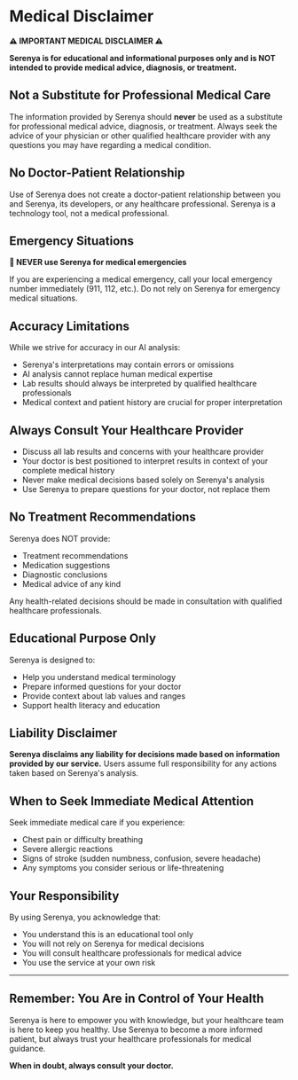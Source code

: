 # Medical Disclaimer

**⚠️ IMPORTANT MEDICAL DISCLAIMER ⚠️**

**Serenya is for educational and informational purposes only and is NOT intended to provide medical advice, diagnosis, or treatment.**

## Not a Substitute for Professional Medical Care

The information provided by Serenya should **never** be used as a substitute for professional medical advice, diagnosis, or treatment. Always seek the advice of your physician or other qualified healthcare provider with any questions you may have regarding a medical condition.

## No Doctor-Patient Relationship

Use of Serenya does not create a doctor-patient relationship between you and Serenya, its developers, or any healthcare professional. Serenya is a technology tool, not a medical professional.

## Emergency Situations

**🚨 NEVER use Serenya for medical emergencies**

If you are experiencing a medical emergency, call your local emergency number immediately (911, 112, etc.). Do not rely on Serenya for emergency medical situations.

## Accuracy Limitations

While we strive for accuracy in our AI analysis:
- Serenya's interpretations may contain errors or omissions
- AI analysis cannot replace human medical expertise
- Lab results should always be interpreted by qualified healthcare professionals
- Medical context and patient history are crucial for proper interpretation

## Always Consult Your Healthcare Provider

- Discuss all lab results and concerns with your healthcare provider
- Your doctor is best positioned to interpret results in context of your complete medical history
- Never make medical decisions based solely on Serenya's analysis
- Use Serenya to prepare questions for your doctor, not replace them

## No Treatment Recommendations

Serenya does NOT provide:
- Treatment recommendations
- Medication suggestions  
- Diagnostic conclusions
- Medical advice of any kind

Any health-related decisions should be made in consultation with qualified healthcare professionals.

## Educational Purpose Only

Serenya is designed to:
- Help you understand medical terminology
- Prepare informed questions for your doctor
- Provide context about lab values and ranges
- Support health literacy and education

## Liability Disclaimer

**Serenya disclaims any liability for decisions made based on information provided by our service.** Users assume full responsibility for any actions taken based on Serenya's analysis.

## When to Seek Immediate Medical Attention

Seek immediate medical care if you experience:
- Chest pain or difficulty breathing
- Severe allergic reactions
- Signs of stroke (sudden numbness, confusion, severe headache)
- Any symptoms you consider serious or life-threatening

## Your Responsibility

By using Serenya, you acknowledge that:
- You understand this is an educational tool only
- You will not rely on Serenya for medical decisions
- You will consult healthcare professionals for medical advice
- You use the service at your own risk

---

## Remember: You Are in Control of Your Health

Serenya is here to empower you with knowledge, but your healthcare team is here to keep you healthy. Use Serenya to become a more informed patient, but always trust your healthcare professionals for medical guidance.

**When in doubt, always consult your doctor.**